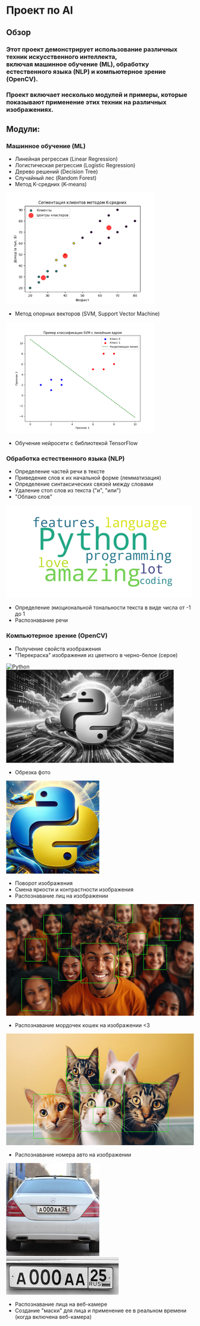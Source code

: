 # Проект по AI

## Обзор
### Этот проект демонстрирует использование различных техник искусственного интеллекта,<br> включая машинное обучение (ML), обработку естественного языка (NLP) и компьютерное зрение (OpenCV). 
### Проект включает несколько модулей и примеры, которые показывают применение этих техник на различных изображениях.

## Модули:

### Машинное обучение (ML)
- Линейная регрессия (Linear Regression)
- Логистическая регрессия (Logistic Regression)
- Дерево решений (Decision Tree)
- Случайный лес (Random Forest)
- Метод K-средних (K-means)

<img src='images/clients_segmentation.png' width='400' height='300' alt='K-means'>

- Метод опорных векторов (SVM, Support Vector Machine)

<img src='images/svm_classification.png' width='400' height='300' alt='SVM Classification'>

- Обучение нейросети с библиотекой TensorFlow

### Обработка естественного языка (NLP)
- Определение частей речи в тексте
- Приведение слов к их начальной форме (лемматизация)
- Определение синтаксических связей между словами
- Удаление стоп слов из текста ("и", "или")
- "Облако слов"

<img src='images/wordcloud.png' width='500' height='250' alt='Word Cloud'>

- Определение эмоциональной тональности текста в виде числа от -1 до 1
- Распознавание речи

### Компьютерное зрение (OpenCV)
- Получение свойств изображения
- "Перекраска" изображения из цветного в черно-белое (серое)

<img src='images/python.png' width='450' height='250' alt='Python'> 
<img src='images/gray_python.png' width='450' height='250' alt='Gray Python'>

- Обрезка фото

<img src='images/cropped_python.png' width='250' height='250' alt='Cropped Python'>

- Поворот изображения
- Смена яркости и контрастности изображения
- Распознавание лиц на изображении

<img src='images/detected_faces.jpg' width='550' height='300' alt='Detected Faces'>

- Распознавание мордочек кошек на изображении <3

<img src='images/detected_cats.jpg' width='550' height='300' alt='Detected Cats'>

- Распознавание номера авто на изображении

<img src='images/car.png' width='250' height='250' alt='Car'> <img src='images/car_number.png' alt='Car Number'>

- Распознавание лица на веб-камере
- Создание "маски" для лица и применение ее в реальном времени (когда включена веб-камера)
